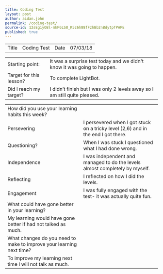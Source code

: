 ```yaml
---
title: Coding Test
layout: post
author: aidan.john
permalink: /coding-test/
source-id: 12sEg1yOBl-mkP6LS8_K5z6h88fFzhBb2nBdytpTPAPE
published: true
---
```

<table>
  <tr>
    <td>Title</td>
    <td>Coding Test</td>
    <td>Date</td>
    <td>07/03/18</td>
  </tr>
</table>


<table>
  <tr>
    <td>Starting point:</td>
    <td>It was a surprise test today and we didn't know it was going to happen.</td>
  </tr>
  <tr>
    <td>Target for this lesson?</td>
    <td>To complete LightBot.</td>
  </tr>
  <tr>
    <td>Did I reach my target? </td>
    <td>I didn’t finish but I was only 2 levels away so I am still quite pleased.</td>
  </tr>
</table>


<table>
  <tr>
    <td>How did you use your learning habits this week?</td>
    <td></td>
  </tr>
  <tr>
    <td>Persevering</td>
    <td>I persevered when I got stuck on a tricky level (2,6) and in the end I got there.</td>
  </tr>
  <tr>
    <td>Questioning?</td>
    <td>When I was stuck I questioned what I had done wrong.</td>
  </tr>
  <tr>
    <td>Independence</td>
    <td>I was independent and managed to do the levels almost completely by myself.</td>
  </tr>
  <tr>
    <td> Reflecting</td>
    <td>I reflected on how I did the levels.</td>
  </tr>
  <tr>
    <td>Engagement</td>
    <td>I was fully engaged with the test- it was actually quite fun.</td>
  </tr>
  <tr>
    <td>What could have gone better in your learning?</td>
    <td></td>
  </tr>
  <tr>
    <td>My learning would have gone better if had not talked as much.</td>
    <td></td>
  </tr>
  <tr>
    <td>What changes do you need to make to improve your learning next time?</td>
    <td></td>
  </tr>
  <tr>
    <td>To improve my learning next time I will not talk as much.</td>
    <td></td>
  </tr>
</table>


